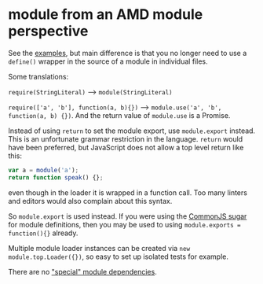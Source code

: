 # module from an AMD module perspective

See the [examples](https://github.com/jrburke/module/blob/master/docs/examples.md), but main difference is that you no longer need to use a `define()` wrapper in the source of a module in individual files.

Some translations:

`require(StringLiteral)` --> `module(StringLiteral)`

`require(['a', 'b'], function(a, b){})` --> `module.use('a', 'b', function(a, b) {})`. And the return value of `module.use` is a Promise.

Instead of using `return` to set the module export, use `module.export` instead. This is an unfortunate grammar restriction in the language. `return` would have been preferred, but JavaScript does not allow a top level return like this:

```javascript
var a = module('a');
return function speak() {};
```

even though in the loader it is wrapped in a function call. Too many linters and editors would also complain about this syntax.

So `module.export` is used instead. If you were using the [CommonJS sugar](http://requirejs.org/docs/whyamd.html#sugar) for module definitions, then you may be used to using `module.exports = function(){}` already.

Multiple module loader instances can be created via `new module.top.Loader({})`, so easy to set up isolated tests for example.

There are no ["special" module dependencies](https://github.com/jrburke/requirejs/wiki/Differences-between-the-simplified-CommonJS-wrapper-and-standard-AMD-define#wiki-magic).